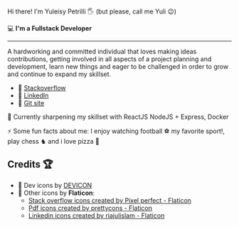 Hi there! I'm Yuleisy Petrilli &#128400; (but please, call me Yuli &#128521;)

  &#128187; **I'm a Fullstack Developer**

--------------------------------
A hardworking and committed individual that loves making ideas contributions, getting involved in all aspects of a project planning and development, learn new things and eager to be challenged in order to grow and continue to expand my skillset.

- &#128204; [Stackoverflow](https://stackoverflow.com/users/18516849/ypdev19)
- &#128204; [LinkedIn](https://www.linkedin.com/in/ypetrilli/)
- &#128204; [Git site](https://ypetrilli.github.io/)

🌱 Currently sharpening my skillset with ReactJS NodeJS + Express, Docker

&#9889; Some fun facts about me: 
  I enjoy watching football &#9917; my favorite sport!, play chess ♞ and i love pizza 🍕



Credits 🏆
--------------------------------
- &#128204; Dev icons by [DEVICON](https://devicon.dev/)
- &#128204; Other icons by **Flaticon**:
  - <a href="https://www.flaticon.com/free-icons/stack-overflow" title="stack overflow icons">Stack overflow icons created by Pixel perfect - Flaticon</a>
  - <a href="https://www.flaticon.com/free-icons/pdf" title="pdf icons">Pdf icons created by prettycons - Flaticon</a>
  - <a href="https://www.flaticon.com/free-icons/linkedin" title="linkedin icons">Linkedin icons created by riajulislam - Flaticon</a>

